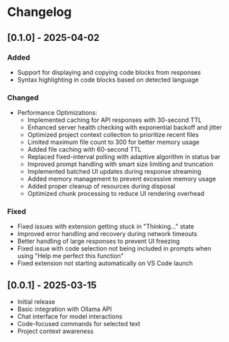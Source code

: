 # Changelog

## [0.1.0] - 2025-04-02

### Added
- Support for displaying and copying code blocks from responses
- Syntax highlighting in code blocks based on detected language

### Changed
- Performance Optimizations:
  - Implemented caching for API responses with 30-second TTL
  - Enhanced server health checking with exponential backoff and jitter
  - Optimized project context collection to prioritize recent files
  - Limited maximum file count to 300 for better memory usage
  - Added file caching with 60-second TTL
  - Replaced fixed-interval polling with adaptive algorithm in status bar
  - Improved prompt handling with smart size limiting and truncation
  - Implemented batched UI updates during response streaming
  - Added memory management to prevent excessive memory usage
  - Added proper cleanup of resources during disposal
  - Optimized chunk processing to reduce UI rendering overhead

### Fixed
- Fixed issues with extension getting stuck in "Thinking..." state
- Improved error handling and recovery during network timeouts
- Better handling of large responses to prevent UI freezing
- Fixed issue with code selection not being included in prompts when using "Help me perfect this function"
- Fixed extension not starting automatically on VS Code launch

## [0.0.1] - 2025-03-15

- Initial release
- Basic integration with Ollama API
- Chat interface for model interactions
- Code-focused commands for selected text
- Project context awareness